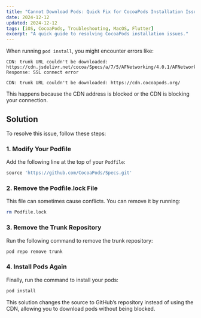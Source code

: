 ```yaml
---
title: "Cannot Download Pods: Quick Fix for CocoaPods Installation Issues"
date: 2024-12-12
updated: 2024-12-12
tags: [iOS, CocoaPods, Troubleshooting, MacOS, Flutter]
excerpt: "A quick guide to resolving CocoaPods installation issues."
---
```


When running `pod install`, you might encounter errors like:

```
CDN: trunk URL couldn't be downloaded: https://cdn.jsdelivr.net/cocoa/Specs/a/7/5/AFNetworking/4.0.1/AFNetworking.podspec.json Response: SSL connect error

CDN: trunk URL couldn't be downloaded: https://cdn.cocoapods.org/
```

This happens because the CDN address is blocked or the CDN is blocking your connection.

## Solution

To resolve this issue, follow these steps:

### 1. Modify Your Podfile  
Add the following line at the top of your `Podfile`:

```ruby
source 'https://github.com/CocoaPods/Specs.git'
```

### 2. Remove the Podfile.lock File  
This file can sometimes cause conflicts. You can remove it by running:

```bash
rm Podfile.lock
```

### 3. Remove the Trunk Repository  
Run the following command to remove the trunk repository:

```bash
pod repo remove trunk
```

### 4. Install Pods Again  
Finally, run the command to install your pods:

```bash
pod install
```

This solution changes the source to GitHub’s repository instead of using the CDN, allowing you to download pods without being blocked. 